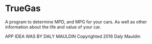 # TrueGas
A program to determine MPD, and MPG for your cars. As well as other information about the life and value of your car.

APP IDEA WAS BY DALY MAULDIN Copyrighted 2016 Daly Mauldin
